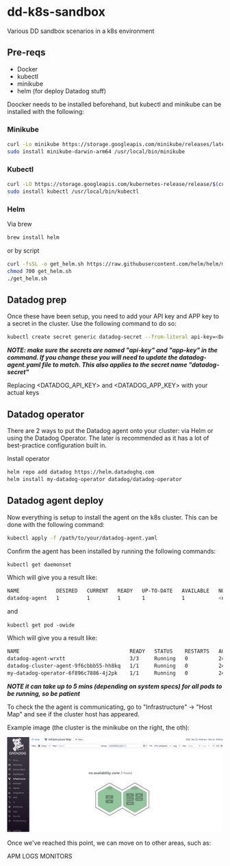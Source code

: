 # dd-k8s-sandbox

Various DD sandbox scenarios in a k8s environment

## Pre-reqs

- Docker
- kubectl
- minikube
- helm (for deploy Datadog stuff)

Doocker needs to be installed beforehand, but kubectl and minikube can be installed with the following:

### Minikube

```bash
curl -Lo minikube https://storage.googleapis.com/minikube/releases/latest/minikube-darwin-amd64 
sudo install minikube-darwin-arm64 /usr/local/bin/minikube
```

### Kubectl

```bash
curl -LO https://storage.googleapis.com/kubernetes-release/release/$(curl -s https://storage.googleapis.com/kubernetes-release/release/stable.txt)/bin/darwin/amd64/kubectl 
sudo install kubectl /usr/local/bin/kubectl
```

### Helm

Via brew

```bash
brew install helm
```

or by script

```bash
curl -fsSL -o get_helm.sh https://raw.githubusercontent.com/helm/helm/main/scripts/get-helm-3
chmod 700 get_helm.sh
./get_helm.sh
```

## Datadog prep

Once these have been setup, you need to add your API key and APP key to a secret in the cluster. Use the following command to do so:

```bash
kubectl create secret generic datadog-secret --from-literal api-key=<DATADOG_API_KEY> --from-literal app-key=<DATADOG_APP_KEY>
```

***NOTE: make sure the secrets are named "api-key" and "app-key" in the command. If you change these you will need to update the datadog-agent.yaml file to match. This also applies to the secret name "datadog-secret"***

Replacing <DATADOG_API_KEY> and <DATADOG_APP_KEY> with your actual keys

## Datadog operator

There are 2 ways to put the Datadog agent onto your cluster: via Helm or using the Datadog Operator. The later is recommended as it has a lot of best-practice configuration built in.

Install operator

```bash
helm repo add datadog https://helm.datadoghq.com
helm install my-datadog-operator datadog/datadog-operator
```

## Datadog agent deploy

Now everything is setup to install the agent on the k8s cluster. This can be done with the following command:

```bash
kubectl apply -f /path/to/your/datadog-agent.yaml
```

Confirm the agent has been installed by running the following commands:

```bash
kubectl get daemonset
```

Which will give you a result like:

```bash
NAME            DESIRED   CURRENT   READY   UP-TO-DATE   AVAILABLE   NODE SELECTOR   AGE
datadog-agent   1         1         1       1            1           <none>          24h
```

and

`kubectl get pod -owide`

Which will give you a result like:

```bash
NAME                                    READY   STATUS    RESTARTS   AGE   IP           NODE       NOMINATED NODE   READINESS GATES
datadog-agent-wrxtt                     3/3     Running   0          24h   10.244.0.8   minikube   <none>           <none>
datadog-cluster-agent-9f6cbbb55-hh8kq   1/1     Running   0          24h   10.244.0.6   minikube   <none>           <none>
my-datadog-operator-6f896c7886-4j2pk    1/1     Running   0          24h   10.244.0.3   minikube   <none>           <none>
```

***NOTE it can take up to 5 mins (depending on system specs) for all pods to be running, so be patient***

To check the the agent is communicating, go to "Infrastructure" -> "Host Map" and see if the cluster host has appeared.

Example image (the cluster is the minikube on the right, the oth):

![Host map](/images/host_map.png)

Once we've reached this point, we can move on to other areas, such as:

APM
LOGS
MONITORS
